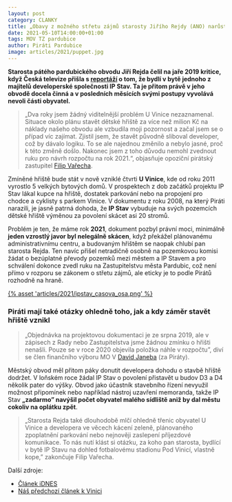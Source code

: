```yaml
---
layout: post
category: CLANKY
title: „Obavy z možného střetu zájmů starosty Jiřího Rejdy (ANO) narůstají”, upozorňují Piráti
date: 2021-05-10T14:00:00+01:00
tags: MOV TZ pardubice
author: Piráti Pardubice
image: articles/2021/puppet.jpg
---
```


**Starosta pátého pardubického obvodu Jiří Rejda čelil na jaře 2019 kritice,
když Česká televize přišla s
[reportáží](https://www.ceskatelevize.cz/porady/10118379000-udalosti-v-regionech-praha/219411000140320-udalosti-v-regionech/)
o tom, že bydlí v bytě jednoho z majitelů developerské společnosti IP Stav. Ta
je přitom právě v jeho obvodě docela činná a v posledních měsících svými postupy
vyvolává nevoli části obyvatel.**


>„Dva roky jsem žádný viditelnější problém U Vinice nezaznamenal. Situace okolo
>plánu stavět dětské hřiště za více než milion Kč na náklady našeho obvodu ale
>vzbudila moji pozornost a začal jsem se o případ víc zajímat. Zjistil jsem, že
>stavět původně sliboval developer, což by dávalo logiku. To se ale najednou
>změnilo a nebylo jasné, proč k této změně došlo. Nakonec jsem z toho důvodu
>nemohl zvednout ruku pro návrh rozpočtu na rok 2021.“, objasňuje opoziční
>pirátský zastupitel [Filip Vařecha](/clenove/filip-varecha/).

Zmíněné hřiště bude stát v nově vzniklé čtvrti **U Vinice**, kde od roku 2011
vyrostlo 5 velkých bytových domů. V prospektech z dob začátků projektu IP Stav
lákal kupce na hřiště, dostatek parkování nebo na propojení pro chodce a
cyklisty s parkem Vinice. V dokumentu z roku 2008, na který Piráti narazili, je
jasně patrná dohoda, že **IP Stav** vybuduje na svých pozemcích dětské hřiště
výměnou za povolení skácet asi 20 stromů.


Problém je ten, že máme rok **2021**, dokument pozbyl právní moci, minimálně
**jeden vzrostlý javor byl nelegálně skácen**, když překážel plánovanému
administrativnímu centru, a budovaným hřištěm se naopak chlubí pan starosta
Rejda. Ten navíc přišel netradičně osobně na pozemkovou komisi žádat o
bezúplatné převody pozemků mezi městem a IP Stavem a pro schválení dokonce zvedl
ruku na Zastupitelstvu města Pardubic, což není přímo v rozporu se zákonem o
střetu zájmů, ale eticky je to podle Pirátů rozhodně na hraně.

<a href="{{ '/assets/img/articles/2021/ipstav_casova_osa.png' | relative_url }}">
{% asset 'articles/2021/ipstav_casova_osa.png' %}
</a>

### Piráti mají také otázky ohledně toho, jak a kdy záměr stavět hřiště vznikl

>„Objednávka na projektovou dokumentaci je ze srpna 2019, ale v zápisech z Rady
>nebo Zastupitelstva jsme žádnou zmínku o hřišti nenašli. Pouze se v roce 2020
>objevila položka náhle v rozpočtu”, diví se člen finančního výboru MO V [David
>Janeba](/clenove/david-janeba/) (za Piráty).

Městský obvod měl přitom páky donutit developera dohodu o stavbě hřiště dodržet.
V loňském roce žádal IP Stav o povolení přistavět u budov D3 a D4 několik pater
do výšky. Obvod jako účastník stavebního řízení nevyužil možnost připomínek nebo
například nástroj uzavření memoranda, takže IP Stav **„zadarmo” navýšil počet
obyvatel malého sídliště aniž by dal městu cokoliv na oplátku zpět**.

>„Starosta Rejda také dlouhodobě mlčí ohledně třenic obyvatel U Vinice a
>developera ve věcech kácení zeleně, plánovaného zpoplatnění parkování nebo
>nejnověji zaslepení příjezdové komunikace. To nás nutí klást si otázku, za koho
>pan starosta, bydlící v bytě IP Stavu na dohled fotbalovému stadionu Pod
>Vinicí, vlastně kope,” zakončuje Filip Vařecha.

Další zdroje:

- [Článek iDNES](https://www.idnes.cz/pardubice/zpravy/rejda-starosta-dukla-pardubice-byt-knava-ip-stav.A190325_465913_pardubice-zpravy_skn)
- [Náš předchozí článek k Vinici](/tiskove-zpravy/Neshody-U-Vinice/)

